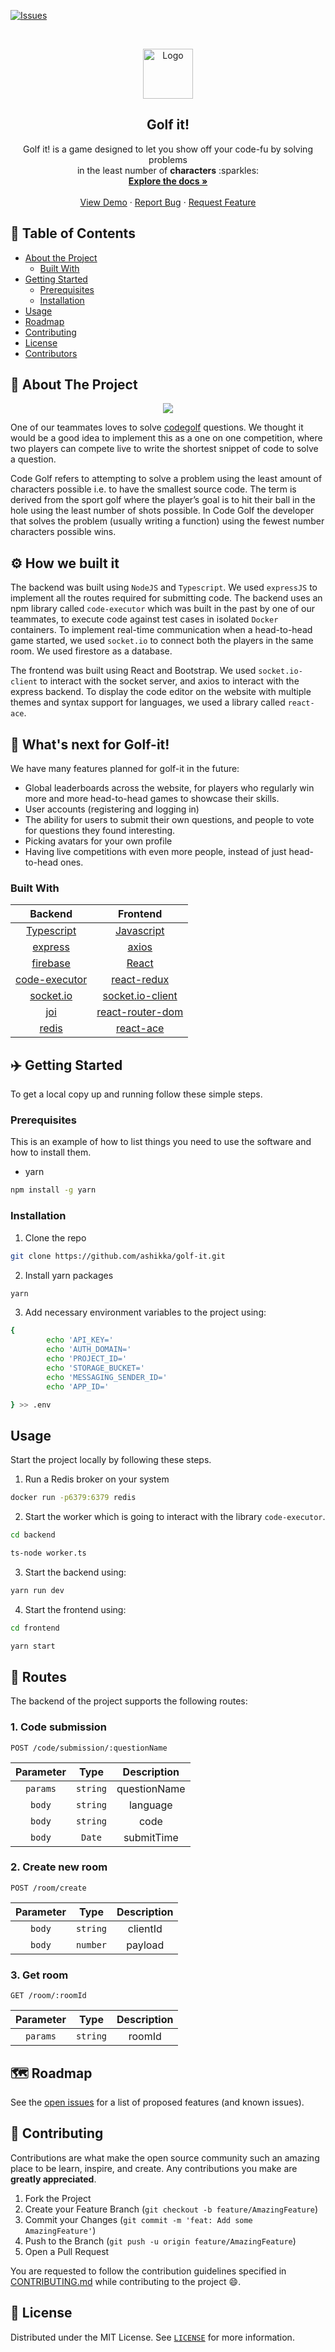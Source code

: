 [![Issues][issues-shield]][issues-url]

<!-- PROJECT LOGO -->
<br />
<p align="center">
  <a href="https://github.com/ashikka/golf-it">
    <img src="./docs/golfing.png" alt="Logo" width="80">
  </a>

  <b><h2 align="center">Golf it!</h2></b>

  <p align="center">
    Golf it! is a game designed to let you show off your code-fu by solving problems <br> in the least number of <b>characters</b> :sparkles:
    <br />
    <a href="https://github.com/ashikka/golf-it"><strong>Explore the docs »</strong></a>
    <br />
    <br />
    <a href="https://github.com/ashikka/golf-it">View Demo</a>
    ·
    <a href="https://github.com/ashikka/golf-it/issues">Report Bug</a>
    ·
    <a href="https://github.com/ashikka/golf-it/issues">Request Feature</a>
  </p>
</p>



<!-- TABLE OF CONTENTS -->
## :dart: Table of Contents

* [About the Project](#about-the-project)
  * [Built With](#built-with)
* [Getting Started](#getting-started)
  * [Prerequisites](#prerequisites)
  * [Installation](#installation)
* [Usage](#usage)
* [Roadmap](#roadmap)
* [Contributing](#contributing)
* [License](#license)
* [Contributors](#contributors-)



<!-- ABOUT THE PROJECT -->
##  :open_book: About The Project

<p align="center">
  <a href="https://github.com/ashikka/golf-it">
    <img src="./docs/golf.gif" />
  </a>
</p>

One of our teammates loves to solve [codegolf](https://codegolf.stackexchange.com) questions. We thought it would be a good idea to implement this as a one on one competition, where two players can compete live to write the shortest snippet of code to solve a question.

Code Golf refers to attempting to solve a problem using the least amount of characters possible i.e. to have the smallest source code. The term is derived from the sport golf where the player’s goal is to hit their ball in the hole using the least number of shots possible. In Code Golf the developer that solves the problem (usually writing a function) using the fewest number characters possible wins.

## :gear: How we built it

The backend was built using `NodeJS` and `Typescript`. We used `expressJS` to implement all the routes required for submitting code. The backend uses an npm library called `code-executor` which was built in the past by one of our teammates, to execute code against test cases in isolated `Docker` containers. To implement real-time communication when a head-to-head game started, we used `socket.io` to connect both the players in the same room. We used firestore as a database.

The frontend was built using React and Bootstrap. We used `socket.io-client` to interact with the socket server, and axios to interact with the express backend. To display the code editor on the website with multiple themes and syntax support for languages, we used a library called `react-ace`.

## :rocket: What's next for Golf-it!
We have many features planned for golf-it in the future:

* Global leaderboards across the website, for players who regularly win more and more head-to-head games to showcase their skills.
* User accounts (registering and logging in)
* The ability for users to submit their own questions, and people to vote for questions they found interesting.
* Picking avatars for your own profile
* Having live competitions with even more people, instead of just head-to-head ones.

### Built With


| Backend | Frontend     | 
| :--------: | :-------: | 
| [Typescript](https://www.typescriptlang.org/download)    | [Javascript](https://www.javascript.com/) | 
| [express](https://www.npmjs.com/package/express)   | [axios](https://www.npmjs.com/package/axios) |  
|[firebase](https://www.npmjs.com/package/firebase)   | [React](https://reactjs.org/) |
| [code-executor](https://www.npmjs.com/package/code-executor?activeTab=readme)   | [react-redux](https://react-redux.js.org/) |
|   [socket.io](https://www.npmjs.com/package/socket.io)  |  [socket.io-client](https://www.npmjs.com/package/socket.io-client)| 
| [joi](https://www.npmjs.com/package/socket.io)   | [react-router-dom](https://www.npmjs.com/package/react-router-dom) | 
|  [redis](https://redis.io) | [react-ace](https://www.npmjs.com/package/react-ace) | 





<!-- GETTING STARTED -->
## :airplane: Getting Started

To get a local copy up and running follow these simple steps.

### Prerequisites

This is an example of how to list things you need to use the software and how to install them.
* yarn
```sh
npm install -g yarn
```

### Installation
 
1. Clone the repo
```sh
git clone https://github.com/ashikka/golf-it.git
```
2. Install yarn packages
```sh
yarn
```
3. Add necessary environment variables to the project using: 
```sh
{
        echo 'API_KEY='
        echo 'AUTH_DOMAIN='
        echo 'PROJECT_ID='
        echo 'STORAGE_BUCKET='
        echo 'MESSAGING_SENDER_ID='
        echo 'APP_ID='

} >> .env
```
<!-- USAGE EXAMPLES -->
## Usage

Start the project locally by following these steps. 

1. Run a Redis broker on your system

```sh
docker run -p6379:6379 redis
```

2. Start the worker which is going to interact with the library `code-executor`.
```sh
cd backend

ts-node worker.ts
```
3. Start the backend using:
```sh 
yarn run dev
```
4. Start the frontend using:
```sh
cd frontend

yarn start
```
## :triangular_flag_on_post: Routes
The backend of the project supports the following routes: 

### 1. Code submission
```http
POST /code/submission/:questionName
```

| Parameter | Type     | Description                     |
| :--------: | :-------: | :------------------------------: |
| `params`    | `string` | questionName |
| `body`    | `string` |  language |
| `body`    | `string` | code |
| `body`    | `Date` | submitTime |


### 2. Create new room
```http
POST /room/create
```
| Parameter | Type     | Description                     |
| :--------: | :-------: | :------------------------------: |
| `body`    | `string` | clientId|
| `body`    | `number` |  payload |

### 3. Get room
```http
GET /room/:roomId
```
| Parameter | Type     | Description                     |
| :--------: | :-------: | :------------------------------: |
| `params`    | `string` | roomId|

<!-- ROADMAP -->
## :world_map: Roadmap

See the [open issues](https://github.com/ashikka/golf-it/issues) for a list of proposed features (and known issues).



<!-- CONTRIBUTING -->
## :mechanical_arm: Contributing

Contributions are what make the open source community such an amazing place to be learn, inspire, and create. Any contributions you make are **greatly appreciated**.

1. Fork the Project
2. Create your Feature Branch (`git checkout -b feature/AmazingFeature`)
3. Commit your Changes (`git commit -m 'feat: Add some AmazingFeature'`)
4. Push to the Branch (`git push -u origin feature/AmazingFeature`)
5. Open a Pull Request

You are requested to follow the contribution guidelines specified in [CONTRIBUTING.md](./CONTRIBUTING.md) while contributing to the project :smile:.

<!-- LICENSE -->
##  :page_facing_up: License

Distributed under the MIT License. See [`LICENSE`](./LICENSE) for more information.




<!-- MARKDOWN LINKS & IMAGES -->
<!-- https://www.markdownguide.org/basic-syntax/#reference-style-links -->
[csivitu-shield]: https://img.shields.io/badge/csivitu-csivitu-blue
[csivitu-url]: https://csivit.com
[issues-shield]: https://img.shields.io/github/issues/csivitu/Template.svg?style=flat-square
[issues-url]: https://github.com/ashikka/golf-it/issues
